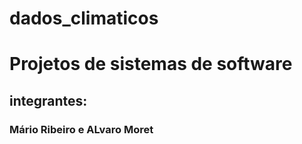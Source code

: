 # dados_climaticos
# Projetos de sistemas de software
## integrantes:
### Mário Ribeiro e ALvaro Moret
